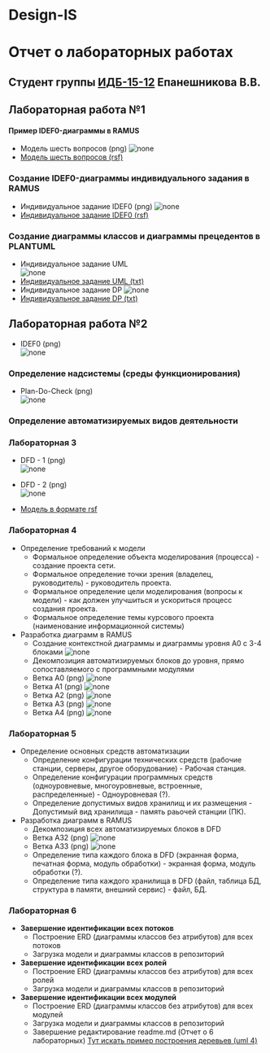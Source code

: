 # Design-IS
# Отчет о лабораторных работах
## Студент группы [ИДБ-15-12](https://github.com/stankin/design-2018/wiki/list-idb-15-12) Епанешникова В.В.
## Лабораторная работа №1
#### Пример IDEF0-диаграммы в RAMUS
* Модель шесть вопросов (png)
![none](https://raw.githubusercontent.com/VittoTory/Design-IS/master/1LR/model.png)
* [Модель шесть вопросов (rsf)](https://github.com/VittoTory/Design-IS/blob/master/1LR/%D0%A8%D0%B0%D0%B1%D0%BB%D0%BE%D0%BD%20%D0%A8%D0%B5%D1%81%D1%82%D1%8C%20%D0%B2%D0%BE%D0%BF%D1%80%D0%BE%D1%81%D0%BE%D0%B2.rsf)
### Создание IDEF0-диаграммы индивидуального задания в RAMUS
* Индивидуальное задание IDEF0 (png)
![none](https://raw.githubusercontent.com/VittoTory/Design-IS/master/1LR/Modelirovanie.png)
* [Индивидуальное задание IDEF0 (rsf)](https://github.com/VittoTory/Design-IS/blob/master/1LR/Modelirovanie.rsf)<br>
### Создание диаграммы классов и диаграммы прецедентов в PLANTUML
* Индивидуальное задание UML <br>
 ![none](https://raw.githubusercontent.com/VittoTory/Design-IS/master/1LR/UML.png)
* [Индивидуальное задание UML (txt)](https://github.com/VittoTory/Design-IS/blob/master/1LR/UML.txt)
* Индивидуальное задание DP 
![none](https://raw.githubusercontent.com/VittoTory/Design-IS/master/1LR/DP.png)
* [Индивидуальное задание DP (txt)](https://github.com/VittoTory/Design-IS/blob/master/1LR/DP.txt)<br>

## Лабораторная работа №2

* IDEF0 (png) <br>
![none](https://raw.githubusercontent.com/VittoTory/Design-IS/master/2LR/IDEF0.png)
 
 ### Определение надсистемы (среды функционирования) <br>
* Plan-Do-Check (png) <br>
![none](https://raw.githubusercontent.com/VittoTory/Design-IS/master/2LR/PDC.png)

 ### Определение автоматизируемых видов деятельности <br>

### Лабораторная 3

* DFD - 1 (png) <br>
![none](https://raw.githubusercontent.com/VittoTory/Design-IS/master/2LR/DFD%20(BD).png)

* DFD - 2 (png) <br>
![none](https://raw.githubusercontent.com/VittoTory/Design-IS/master/2LR/DFD%20(2).png)

* [Модель в формате rsf ](https://github.com/VittoTory/Design-IS/blob/master/2LR/Моделирование%20(декомпозиция).rsf) <br>

### Лабораторная 4
* Определение требований к модели
  - Формальное определение объекта моделирования (процесса) - создание проекта сети.
  - Формальное определение точки зрения (владелец, руководитель) - руководитель проекта.
  - Формальное определение цели моделирования (вопросы к модели) - как должен улучшиться и ускориться процесс создания проекта.
  - Формальное определение темы курсового проекта (наименование информационной системы)
* Разработка диаграмм в RAMUS
  - Создание контекстной диаграммы и диаграммы уровня A0 c 3-4 блоками
  ![none](https://raw.githubusercontent.com/VittoTory/Design-IS/master/4LR/01_A0.jpg)
  - Декомпозиция автоматизируемых блоков до уровня, прямо сопоставляемого с программными модулями
  * Ветка А0 (png)
  ![none](https://raw.githubusercontent.com/VittoTory/Design-IS/master/4LR/02_A0.jpg)
  * Ветка А1 (png)
  ![none](https://raw.githubusercontent.com/VittoTory/Design-IS/master/4LR/03_A1.jpg)
  * Ветка А2 (png)
  ![none](https://raw.githubusercontent.com/VittoTory/Design-IS/master/4LR/04_A2.jpg)
  * Ветка А3 (png)
  ![none](https://raw.githubusercontent.com/VittoTory/Design-IS/master/4LR/05_A3.jpg)
  * Ветка А4 (png)
  ![none](https://raw.githubusercontent.com/VittoTory/Design-IS/master/4LR/08_A4.jpg)
### Лабораторная 5
* Определение основных средств автоматизации
  - Определение конфигурации технических средств (рабочие станции, серверы, другое оборудование) - Рабочая станция.
  - Определение конфигурации программных средств (одноуровневые, многоуровневые, встроенные, распределенные) - Одноуровневая (?).
  - Определение допустимых видов хранилищ и их размещения - Допустимый вид хранилища - память раьочей станции (ПК).
* Разработка диаграмм в RAMUS
  - Декомпозиция всех автоматизируемых блоков в DFD
  * Ветка А32 (png)
  ![none](https://raw.githubusercontent.com/VittoTory/Design-IS/master/5LR/06_A32.jpg)
  * Ветка А33 (png)
  ![none](https://raw.githubusercontent.com/VittoTory/Design-IS/master/5LR/07_A33.jpg)
  - Определение типа каждого блока в DFD (экранная форма, печатная форма, модуль обработки) - экранная форма, модуль обработки (?).
  - Определение типа каждого хранилища в DFD (файл, таблица БД, структура в памяти, внешний сервис) - файл, БД.
### Лабораторная 6
* **Завершение идентификации всех потоков**
  - Построение ERD (диаграммы классов без атрибутов) для всех потоков
  - Загрузка модели и диаграммы классов в репозиторий
* **Завершение идентификации всех ролей**
  - Построение ERD (диаграммы классов без атрибутов) для всех ролей
  - Загрузка модели и диаграммы классов в репозиторий
* **Завершение идентификации всех модулей**
  - Построение ERD (диаграммы классов без атрибутов) для всех модулей
  - Загрузка модели и диаграммы классов в репозиторий
  - Завершение редактирование readme.md (Отчет о 6 лабораторных)
  [Тут искать пример построения деревьев (uml 4)](https://github.com/okoff/okoff.github.io/tree/master/oop)
